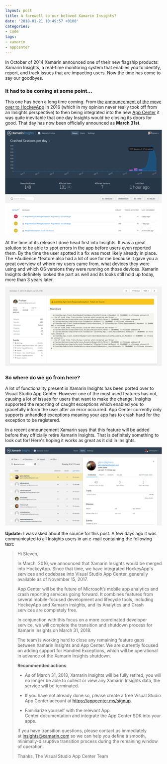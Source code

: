 ```yaml
---
layout: post
title: A farewell to our beloved Xamarin Insights?
date: '2018-01-21 10:49:57 +0100'
categories:
- Code
tags:
- xamarin
- appcenter
---
```


In October of 2014 Xamarin announced one of their new flagship products: Xamarin Insights, a real-time monitoring system that enables you to identify, report, and track issues that are impacting users. Now the time has come to say our goodbyes.

 

### It had to be coming at some point...

This one has been a long time coming. From [the announcement of the move over to HockeyApp](https://www.hockeyapp.net/blog/2016/03/31/welcome-xamarin-insights-users.html) in 2016 (which in my opinion never really took off from an Insights perspective) to then being integrated into the new [App Center](https://www.thewissen.io/crash-reporting-analytics-xamarin/) it was quite inevitable that one day Insights would be closing its doors for good. That day has now been officially announced as **March 31st**.

[![Reports in Xamarin Insights](/images/posts/InsightsReports-1024x683.png)](/images/posts/InsightsReports-1024x683.png)

At the time of its release I dove head first into Insights. It was a great solution to be able to spot errors in the app before users even reported them. By the time the user spotted it a fix was most likely already in place. The *Audience *feature also had a lot of use for me because it gave you a great overview of where my users came from, what devices they were using and which OS versions they were running on those devices. Xamarin Insights definitely looked the part as well and its looks still hold up today, more than 3 years later.

[![A stacktrace in Xamarin Insights](/images/posts/Insights-Stacktrace-1024x520.png)](/images/posts/Insights-Stacktrace-1024x520.png)

### So where do we go from here?

A lot of functionality present in Xamarin Insights has been ported over to Visual Studio App Center. However one of the most used features has not, causing a lot of issues for users that want to make the change. Insights supported the reporting of caught exceptions which enabled you to gracefully inform the user after an error occurred. App Center currently only supports unhandled exceptions meaning your app has to crash hard for the exception to be registered.

In a recent announcement Xamarin says that this feature will be added before they officially retire Xamarin Insights. That is definitely something to look out for! Here's hoping it works as great as it did in Insights.

<!-- wp:image {"align":"center","id":1121,"linkDestination":"custom","className":"is-style-default"} -->

[![The Users feature in Xamarin Insights](/images/posts/Xamarin-Identify-1024x509.png)](/images/posts/Xamarin-Identify-1024x509.png)

**Update:** I was asked about the source for this post. A few days ago it was communicated to all Insights users in an e-mail containing the following text:


> Hi Steven,
> 
> 
> 
> In March, 2016, we announced that Xamarin Insights would be merged into HockeyApp. Since that time, we have integrated HockeyApp's services and codebase into Visual Studio App Center, generally available as of November 15, 2017.
> 
> 
> 
> App Center will be the future of Microsoft’s mobile app analytics and crash reporting services going forward. It combines features from several mobile-focused development and lifecycle tools, including HockeyApp and Xamarin Insights, and its Analytics and Crash services are completely free.
> 
> 
> 
> In conjunction with this focus on a more coordinated developer service, we will complete the transition and shutdown process for Xamarin Insights on <span class="aBn" tabindex="0" data-term="goog_1892709559"><span class="aQJ">March 31, 2018</span></span>.
> 
> 
> 
> The team is working hard to close any remaining feature gaps between Xamarin Insights and App Center. We are currently focused on adding support for Handled Exceptions, which will be operational in advance of the Xamarin Insights shutdown.
> 
> 
> 
> **Recommended actions**:
> 
> 
> 
> *   As of <span class="aBn" tabindex="0" data-term="goog_1892709560"><span class="aQJ">March 31, 2018</span></span>, Xamarin Insights will be fully retired, you will no longer be able to collect or view any Xamarin Insights data, the service will be terminated.
> 
> *   If you have not already done so, please create a free Visual Studio App Center account at https://appcenter.ms/signup.
> 
> *   Familiarize yourself with the relevant App Center documentation and integrate the App Center SDK into your apps.
> 
> 
> 
> If you have transition questions, please contact us immediately at insights@xamarin.com so we can help you define a smooth, minimally-disruptive transition process during the remaining window of operation.
> 
> 
> 
> Thanks,
> The Visual Studio App Center Team
> 
> 

